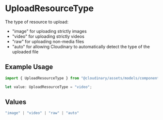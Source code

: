 # UploadResourceType

The type of resource to upload:
- "image" for uploading strictly images
- "video" for uploading strictly videos  
- "raw" for uploading non-media files
- "auto" for allowing Cloudinary to automatically detect the type of the uploaded file


## Example Usage

```typescript
import { UploadResourceType } from "@cloudinary/assets/models/components";

let value: UploadResourceType = "video";
```

## Values

```typescript
"image" | "video" | "raw" | "auto"
```